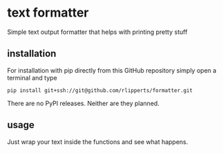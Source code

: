 # text formatter
Simple text output formatter that helps with printing pretty stuff 

## installation

For installation with pip directly from this GitHub repository simply open a terminal and type
```
pip install git+ssh://git@github.com/rlipperts/formatter.git
```
There are no PyPI releases. Neither are they planned.

## usage

Just wrap your text inside the functions and see what happens.
